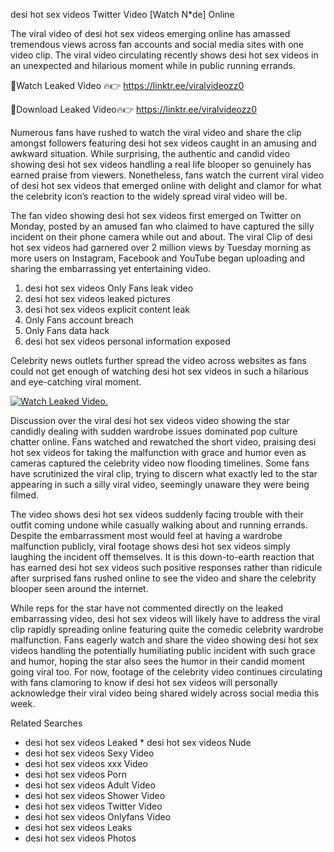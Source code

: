 ﻿desi hot sex videos Twitter Video [Watch N*de] Online

The viral video of ﻿desi hot sex videos emerging online has amassed tremendous views across fan accounts and social media sites with one video clip. The viral video circulating recently shows ﻿desi hot sex videos in an unexpected and hilarious moment while in public running errands. 

🔴Watch Leaked Video 🔥👉  https://linktr.ee/viralvideozz0 

🔴Download Leaked Video🔥👉  https://linktr.ee/viralvideozz0 

Numerous fans have rushed to watch the viral video and share the clip amongst followers featuring ﻿desi hot sex videos caught in an amusing and awkward situation. While surprising, the authentic and candid video showing ﻿desi hot sex videos handling a real life blooper so genuinely has earned praise from viewers. Nonetheless, fans watch the current viral video of ﻿desi hot sex videos that emerged online with delight and clamor for what the celebrity icon’s reaction to the widely spread viral video will be.

The fan video showing ﻿desi hot sex videos first emerged on Twitter on Monday, posted by an amused fan who claimed to have captured the silly incident on their phone camera while out and about. The viral Clip of ﻿desi hot sex videos had garnered over 2 million views by Tuesday morning as more users on Instagram, Facebook and YouTube began uploading and sharing the embarrassing yet entertaining video. 

1. ﻿desi hot sex videos Only Fans leak video
2. ﻿desi hot sex videos leaked pictures
3. ﻿desi hot sex videos explicit content leak
4. Only Fans account breach
5. Only Fans data hack
6. ﻿desi hot sex videos personal information exposed

Celebrity news outlets further spread the video across websites as fans could not get enough of watching ﻿desi hot sex videos in such a hilarious and eye-catching viral moment. 

[![Watch Leaked Video.](https://miro.medium.com/v2/resize:fit:828/format:webp/1*cilzJN44JGOrTw9NJCrNHA.gif "Watch Leaked Video")](https://linktr.ee/viralvideozz0)

Discussion over the viral ﻿desi hot sex videos video showing the star candidly dealing with sudden wardrobe issues dominated pop culture chatter online. Fans watched and rewatched the short video, praising ﻿desi hot sex videos for taking the malfunction with grace and humor even as cameras captured the celebrity video now flooding timelines. Some fans have scrutinized the viral clip, trying to discern what exactly led to the star appearing in such a silly viral video, seemingly unaware they were being filmed.

The video shows ﻿desi hot sex videos suddenly facing trouble with their outfit coming undone while casually walking about and running errands. Despite the embarrassment most would feel at having a wardrobe malfunction publicly, viral footage shows ﻿desi hot sex videos simply laughing the incident off themselves. It is this down-to-earth reaction that has earned ﻿desi hot sex videos such positive responses rather than ridicule after surprised fans rushed online to see the video and share the celebrity blooper seen around the internet.  

While reps for the star have not commented directly on the leaked embarrassing video, ﻿desi hot sex videos will likely have to address the viral clip rapidly spreading online featuring quite the comedic celebrity wardrobe malfunction. Fans eagerly watch and share the video showing ﻿desi hot sex videos handling the potentially humiliating public incident with such grace and humor, hoping the star also sees the humor in their candid moment going viral too. For now, footage of the celebrity video continues circulating with fans clamoring to know if ﻿desi hot sex videos will personally acknowledge their viral video being shared widely across social media this week.

Related Searches
* ﻿desi hot sex videos Leaked
﻿* desi hot sex videos Nude
* ﻿desi hot sex videos Sexy Video
* ﻿desi hot sex videos xxx Video
* ﻿desi hot sex videos Porn
* ﻿desi hot sex videos Adult Video
* ﻿desi hot sex videos Shower Video
* ﻿desi hot sex videos Twitter Video
* ﻿desi hot sex videos Onlyfans Video
* ﻿desi hot sex videos Leaks
* ﻿desi hot sex videos Photos